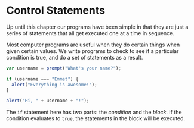 # Control Statements

Up until this chapter our programs have been simple in that they are just a series of statements that all get executed one at a time in sequence.

Most computer programs are useful when they do certain things when given certain values. We write programs to check to see if a particular condition is true, and do a set of statements as a result.

```js
var username = prompt("What's your name?");

if (username === "Emmet") {
  alert("Everything is awesome!");
}

alert("Hi, " + username + "!");
```

The `if` statement here has two parts: the *condition* and the *block*. If the condition evaluates to `true`, the statements in the block will be executed.
